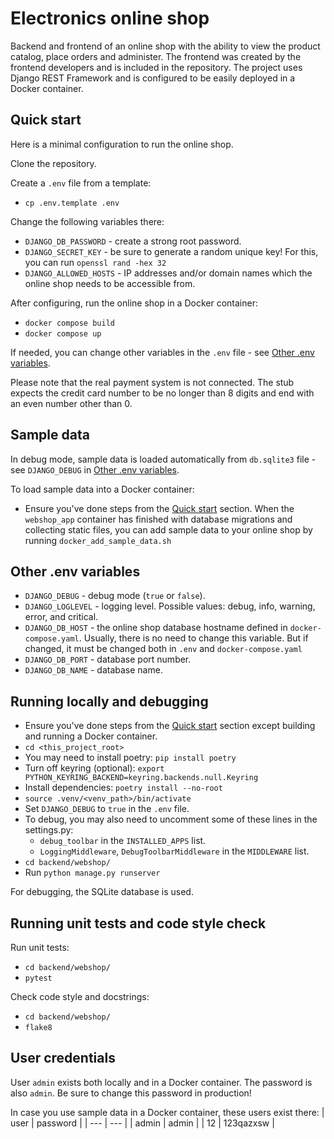 # Electronics online shop

Backend and frontend of an online shop with the ability to view the product catalog, place orders and administer. The frontend was created by the frontend developers and is included in the repository. The project uses Django REST Framework and is configured to be easily deployed in a Docker container.

## Quick start
Here is a minimal configuration to run the online shop.

Clone the repository.

Create a `.env` file from a template:
* `cp .env.template .env`

Change the following variables there:
* `DJANGO_DB_PASSWORD` - create a strong root password.
* `DJANGO_SECRET_KEY` - be sure to generate a random unique key! For this, you can run `openssl rand -hex 32`
* `DJANGO_ALLOWED_HOSTS` - IP addresses and/or domain names which the online shop needs to be accessible from.

After configuring, run the online shop in a Docker container:
* `docker compose build`
* `docker compose up`

If needed, you can change other variables in the `.env` file - see [Other .env variables](#-other-.env-variables).

Please note that the real payment system is not connected. The stub expects the credit card number to be no longer than 8 digits and end with an even number other than 0.

## Sample data
In debug mode, sample data is loaded automatically from `db.sqlite3` file - see `DJANGO_DEBUG` in [Other .env variables](#-other-.env-variables).

To load sample data into a Docker container:
* Ensure you've done steps from the [Quick start](#-quick-start) section. When the `webshop_app` container has finished with database migrations and collecting static files, you can add sample data to your online shop by running `docker_add_sample_data.sh`

## Other .env variables
* `DJANGO_DEBUG` - debug mode (`true` or `false`).
* `DJANGO_LOGLEVEL` - logging level. Possible values: debug, info, warning, error, and critical.
* `DJANGO_DB_HOST` - the online shop database hostname defined in `docker-compose.yaml`. Usually, there is no need to change this variable. But if changed, it must be changed both in `.env` and `docker-compose.yaml`
* `DJANGO_DB_PORT` - database port number.
* `DJANGO_DB_NAME` - database name.

## Running locally and debugging
* Ensure you've done steps from the [Quick start](#-quick-start) section except building and running a Docker container.
* `cd <this_project_root>`
* You may need to install poetry: `pip install poetry`
* Turn off keyring (optional): `export PYTHON_KEYRING_BACKEND=keyring.backends.null.Keyring`
* Install dependencies: `poetry install --no-root`
* `source .venv/<venv_path>/bin/activate`
* Set `DJANGO_DEBUG` to `true` in the `.env` file.
* To debug, you may also need to uncomment some of these lines in the settings.py:
    * `debug_toolbar` in the `INSTALLED_APPS` list.
    * `LoggingMiddleware`, `DebugToolbarMiddleware` in the `MIDDLEWARE` list.
* `cd backend/webshop/`
* Run `python manage.py runserver`

For debugging, the SQLite database is used.

## Running unit tests and code style check
Run unit tests:
* `cd backend/webshop/`
* `pytest`

Check code style and docstrings:
* `cd backend/webshop/`
* `flake8`

## User credentials
User `admin` exists both locally and in a Docker container. The password is also `admin`. Be sure to change this password in production!

In case you use sample data in a Docker container, these users exist there:
| user | password |
| --- | --- |
| admin | admin |
| 12 | 123qazxsw |
